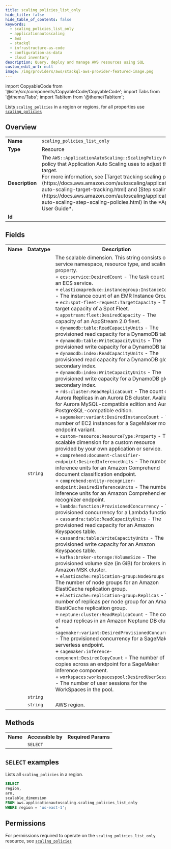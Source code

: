 ```yaml
---
title: scaling_policies_list_only
hide_title: false
hide_table_of_contents: false
keywords:
  - scaling_policies_list_only
  - applicationautoscaling
  - aws
  - stackql
  - infrastructure-as-code
  - configuration-as-data
  - cloud inventory
description: Query, deploy and manage AWS resources using SQL
custom_edit_url: null
image: /img/providers/aws/stackql-aws-provider-featured-image.png
---
```


import CopyableCode from '@site/src/components/CopyableCode/CopyableCode';
import Tabs from '@theme/Tabs';
import TabItem from '@theme/TabItem';

Lists <code>scaling_policies</code> in a region or regions, for all properties use <a href="/providers/aws/serviceName/scaling_policies/"><code>scaling_policies</code></a>

## Overview
<table><tbody>
<tr><td><b>Name</b></td><td><code>scaling_policies_list_only</code></td></tr>
<tr><td><b>Type</b></td><td>Resource</td></tr>
<tr><td><b>Description</b></td><td>The <code>AWS::ApplicationAutoScaling::ScalingPolicy</code> resource defines a scaling policy that Application Auto Scaling uses to adjust the capacity of a scalable target. <br />For more information, see &#91;Target tracking scaling policies&#93;(https://docs.aws.amazon.com/autoscaling/application/userguide/application-auto-scaling-target-tracking.html) and &#91;Step scaling policies&#93;(https://docs.aws.amazon.com/autoscaling/application/userguide/application-auto-scaling-step-scaling-policies.html) in the *Application Auto Scaling User Guide*.</td></tr>
<tr><td><b>Id</b></td><td><CopyableCode code="aws.applicationautoscaling.scaling_policies_list_only" /></td></tr>
</tbody></table>

## Fields
<table><tbody><tr><th>Name</th><th>Datatype</th><th>Description</th></tr><tr><td><CopyableCode code="scalable_dimension" /></td><td><code>string</code></td><td>The scalable dimension. This string consists of the service namespace, resource type, and scaling property.<br />+ <code>ecs:service:DesiredCount</code> - The task count of an ECS service.<br />+ <code>elasticmapreduce:instancegroup:InstanceCount</code> - The instance count of an EMR Instance Group.<br />+ <code>ec2:spot-fleet-request:TargetCapacity</code> - The target capacity of a Spot Fleet.<br />+ <code>appstream:fleet:DesiredCapacity</code> - The capacity of an AppStream 2.0 fleet.<br />+ <code>dynamodb:table:ReadCapacityUnits</code> - The provisioned read capacity for a DynamoDB table.<br />+ <code>dynamodb:table:WriteCapacityUnits</code> - The provisioned write capacity for a DynamoDB table.<br />+ <code>dynamodb:index:ReadCapacityUnits</code> - The provisioned read capacity for a DynamoDB global secondary index.<br />+ <code>dynamodb:index:WriteCapacityUnits</code> - The provisioned write capacity for a DynamoDB global secondary index.<br />+ <code>rds:cluster:ReadReplicaCount</code> - The count of Aurora Replicas in an Aurora DB cluster. Available for Aurora MySQL-compatible edition and Aurora PostgreSQL-compatible edition.<br />+ <code>sagemaker:variant:DesiredInstanceCount</code> - The number of EC2 instances for a SageMaker model endpoint variant.<br />+ <code>custom-resource:ResourceType:Property</code> - The scalable dimension for a custom resource provided by your own application or service.<br />+ <code>comprehend:document-classifier-endpoint:DesiredInferenceUnits</code> - The number of inference units for an Amazon Comprehend document classification endpoint.<br />+ <code>comprehend:entity-recognizer-endpoint:DesiredInferenceUnits</code> - The number of inference units for an Amazon Comprehend entity recognizer endpoint.<br />+ <code>lambda:function:ProvisionedConcurrency</code> - The provisioned concurrency for a Lambda function.<br />+ <code>cassandra:table:ReadCapacityUnits</code> - The provisioned read capacity for an Amazon Keyspaces table.<br />+ <code>cassandra:table:WriteCapacityUnits</code> - The provisioned write capacity for an Amazon Keyspaces table.<br />+ <code>kafka:broker-storage:VolumeSize</code> - The provisioned volume size (in GiB) for brokers in an Amazon MSK cluster.<br />+ <code>elasticache:replication-group:NodeGroups</code> - The number of node groups for an Amazon ElastiCache replication group.<br />+ <code>elasticache:replication-group:Replicas</code> - The number of replicas per node group for an Amazon ElastiCache replication group.<br />+ <code>neptune:cluster:ReadReplicaCount</code> - The count of read replicas in an Amazon Neptune DB cluster.<br />+ <code>sagemaker:variant:DesiredProvisionedConcurrency</code> - The provisioned concurrency for a SageMaker serverless endpoint.<br />+ <code>sagemaker:inference-component:DesiredCopyCount</code> - The number of copies across an endpoint for a SageMaker inference component.<br />+ <code>workspaces:workspacespool:DesiredUserSessions</code> - The number of user sessions for the WorkSpaces in the pool.</td></tr>
<tr><td><CopyableCode code="arn" /></td><td><code>string</code></td><td></td></tr>
<tr><td><CopyableCode code="region" /></td><td><code>string</code></td><td>AWS region.</td></tr>
</tbody></table>

## Methods

<table><tbody>
  <tr>
    <th>Name</th>
    <th>Accessible by</th>
    <th>Required Params</th>
  </tr>
  <tr>
    <td><CopyableCode code="list_resources" /></td>
    <td><code>SELECT</code></td>
    <td><CopyableCode code="region" /></td>
  </tr>
</tbody></table>

## `SELECT` examples
Lists all <code>scaling_policies</code> in a region.
```sql
SELECT
region,
arn,
scalable_dimension
FROM aws.applicationautoscaling.scaling_policies_list_only
WHERE region = 'us-east-1';
```


## Permissions

For permissions required to operate on the <code>scaling_policies_list_only</code> resource, see <a href="/providers/aws/applicationautoscaling/scaling_policies/#permissions"><code>scaling_policies</code></a>

